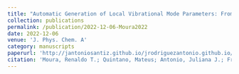 ```yaml
---
title: "Automatic Generation of Local Vibrational Mode Parameters: From Small to Large Molecules and QM/MM Systems"
collection: publications
permalink: /publication/2022-12-06-Moura2022
date: 2022-12-06
venue: 'J. Phys. Chem. A'
category: manuscripts
paperurl: 'http://jantoniosantiz.github.io/jrodriguezantonio.github.io/files/paper7.pdf'
citation: 'Moura, Renaldo T.; Quintano, Mateus; Antonio, Juliana J.; Freindorf, Marek; Kraka, Elfi. &quot;Automatic Generation of Local Vibrational Mode Parameters: From Small to Large Molecules and QM/MM Systems&quot; <i>J. Phys. Chem. A</i>, <b>2022</b>, 9313-9331'
---
```

